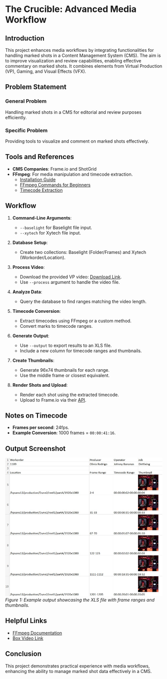 # The Crucible: Advanced Media Workflow

## Introduction
This project enhances media workflows by integrating functionalities for handling marked shots in a Content Management System (CMS). The aim is to improve visualization and review capabilities, enabling effective commentary on marked shots. It combines elements from Virtual Production (VP), Gaming, and Visual Effects (VFX).

## Problem Statement
### General Problem
Handling marked shots in a CMS for editorial and review purposes efficiently.

### Specific Problem
Providing tools to visualize and comment on marked shots effectively.

## Tools and References
- **CMS Companies**: Frame.io and ShotGrid
- **FFmpeg**: For media manipulation and timecode extraction.
  - [Installation Guide](https://ottverse.com/what-is-ffmpeg-installation-use-cases/)
  - [FFmpeg Commands for Beginners](https://ostechnix.com/20-ffmpeg-commands-beginners/)
  - [Timecode Extraction](https://ffmpeg.org/ffprobe.html)

## Workflow

1. **Command-Line Arguments**:
   - `--baselight` for Baselight file input.
   - `--xytech` for Xytech file input.

2. **Database Setup**:
   - Create two collections: Baselight (Folder/Frames) and Xytech (Workorder/Location).

3. **Process Video**:
   - Download the provided VP video: [Download Link](https://mycsun.box.com/s/v55rwqlu5ufuc8l510r8nni0dzq5qki7).
   - Use `--process` argument to handle the video file.

4. **Analyze Data**:
   - Query the database to find ranges matching the video length.

5. **Timecode Conversion**:
   - Extract timecodes using FFmpeg or a custom method.
   - Convert marks to timecode ranges.

6. **Generate Output**:
   - Use `--output` to export results to an XLS file.
   - Include a new column for timecode ranges and thumbnails.

7. **Create Thumbnails**:
   - Generate 96x74 thumbnails for each range.
   - Use the middle frame or closest equivalent.

8. **Render Shots and Upload**:
   - Render each shot using the extracted timecode.
   - Upload to Frame.io via their [API](https://developer.frame.io/api/reference/).

## Notes on Timecode
- **Frames per second**: 24fps.
- **Example Conversion**: 1000 frames = `00:00:41:16`.

## Output Screenshot
![Output Example](images/Output.jpg)
*Figure 1: Example output showcasing the XLS file with frame ranges and thumbnails.*

## Helpful Links
- [FFmpeg Documentation](https://ffmpeg.org/)
- [Box Video Link](https://mycsun.box.com/s/v55rwqlu5ufuc8l510r8nni0dzq5qki7)

## Conclusion
This project demonstrates practical experience with media workflows, enhancing the ability to manage marked shot data effectively in a CMS.

 
